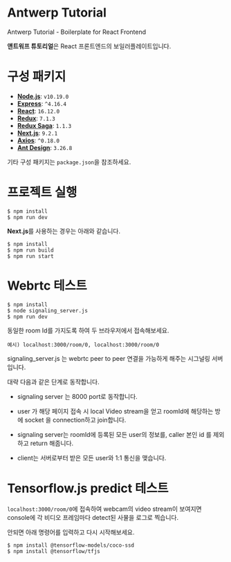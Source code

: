# Antwerp Tutorial

Antwerp Tutorial - Boilerplate for React Frontend

**앤트워프 튜토리얼**은 React 프론트엔드의 보일러플레이트입니다.

# 구성 패키지

- [**Node.js**](https://nodejs.org/ko/): `v10.19.0`
- [**Express**](https://expressjs.com/ko/): `^4.16.4`
- [**React**](https://ko.reactjs.org/): `16.12.0`
- [**Redux**](https://redux.js.org/): `7.1.3`
- [**Redux Saga**](https://redux-saga.js.org/): `1.1.3`
- [**Next.js**](https://nextjs.org/): `9.2.1`
- [**Axios**](https://github.com/axios/axios): `^0.18.0`
- [**Ant Design**](https://3x.ant.design/): `3.26.8`

기타 구성 패키지는 `package.json`을 참조하세요.

# 프로젝트 실행

```
$ npm install
$ npm run dev
```

**Next.js**를 사용하는 경우는 아래와 같습니다.

```
$ npm install
$ npm run build
$ npm run start
```

# Webrtc 테스트

```
$ npm install
$ node signaling_server.js
$ npm run dev
```

동일한 room Id를 가지도록 하여 두 브라우저에서 접속해보세요.

`예시) localhost:3000/room/0, localhost:3000/room/0`

signaling_server.js 는 webrtc peer to peer 연결을 가능하게 해주는 시그널링 서버입니다.

대략 다음과 같은 단계로 동작합니다.

- signaling server 는 8000 port로 동작합니다.

- user 가 해당 페이지 접속 시 local Video stream을 얻고 roomId에 해당하는 방에 socket 을 connection하고 join합니다.

- signaling server는 roomId에 등록된 모든 user의 정보를, caller 본인 id 를 제외하고 return 해줍니다.

- client는 서버로부터 받은 모든 user와 1:1 통신을 맺습니다.

# Tensorflow.js predict 테스트

`localhost:3000/room/0`에 접속하여 webcam의 video stream이 보여지면 console에 각 비디오 프레임마다 detect된 사물을 로그로 찍습니다.

안되면 아래 명령어를 입력하고 다시 시작해보세요.

```
$ npm install @tensorflow-models/coco-ssd
$ npm install @tensorflow/tfjs
```
